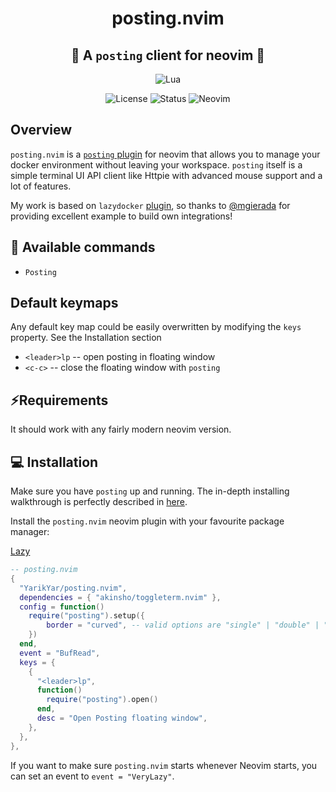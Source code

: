<div align="center">

# posting.nvim

## 🐋 A `posting` client for neovim 🔌

</div>

<div align="center">

![Lua](https://img.shields.io/badge/Made%20with%20Lua-blueviolet.svg?style=for-the-badge&logo=lua&logoColor=white)

</div>

<div align="center">

![License](https://img.shields.io/badge/License-MIT-brightgreen?style=flat-square)
![Status](https://img.shields.io/badge/Status-Dev-informational?style=flat-square)
![Neovim](https://img.shields.io/badge/Neovim-0.9+-green.svg?style=flat-square&logo=Neovim&logoColor=white)

</div>

</div>

## Overview

`posting.nvim` is a [`posting` plugin](https://github.com/darrenburns/posting) for neovim that allows you to manage your docker environment without leaving your workspace. `posting` itself is a simple terminal UI API client like Httpie with advanced mouse support and a lot of features.

My work is based on `lazydocker` [plugin](https://github.com/mgierada/lazydocker.nvim), so thanks to [@mgierada](https://github.com/mgierada) for providing excellent example to build own integrations!

## 🔌 Available commands

- `Posting`

## Default keymaps

Any default key map could be easily overwritten by modifying the `keys` property. See the Installation section

- `<leader>lp` -- open posting in floating window
- `<c-c>` -- close the floating window with `posting`

## ⚡️Requirements

It should work with any fairly modern neovim version. 

## 💻 Installation

Make sure you have `posting` up and running. The in-depth installing walkthrough is perfectly described in [here](https://github.com/darrenburns/posting).

Install the `posting.nvim` neovim plugin with your favourite package manager:

[Lazy](https://github.com/folke/lazy.nvim)

```lua
-- posting.nvim
{
  "YarikYar/posting.nvim",
  dependencies = { "akinsho/toggleterm.nvim" },
  config = function()
    require("posting").setup({
	    border = "curved", -- valid options are "single" | "double" | "shadow" | "curved"
    })
  end,
  event = "BufRead",
  keys = {
    {
      "<leader>lp",
      function()
        require("posting").open()
      end,
      desc = "Open Posting floating window",
    },
  },
},
```

If you want to make sure `posting.nvim` starts whenever Neovim starts, you can set an event to `event = "VeryLazy"`.

